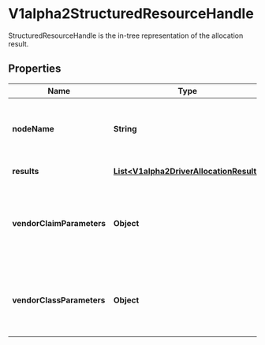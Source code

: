 

# V1alpha2StructuredResourceHandle

StructuredResourceHandle is the in-tree representation of the allocation result.

## Properties

| Name | Type | Description | Notes |
|------------ | ------------- | ------------- | -------------|
|**nodeName** | **String** | NodeName is the name of the node providing the necessary resources if the resources are local to a node. |  [optional] |
|**results** | [**List&lt;V1alpha2DriverAllocationResult&gt;**](V1alpha2DriverAllocationResult.md) | Results lists all allocated driver resources. |  |
|**vendorClaimParameters** | **Object** | VendorClaimParameters are the per-claim configuration parameters from the resource claim parameters at the time that the claim was allocated. |  [optional] |
|**vendorClassParameters** | **Object** | VendorClassParameters are the per-claim configuration parameters from the resource class at the time that the claim was allocated. |  [optional] |



